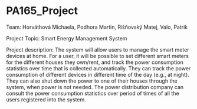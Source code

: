 # PA165_Project

Team: Horváthová Michaela, Podhora Martin, Rišňovský Matej, Valo, Patrik

Project Topic: Smart Energy Management System

Project description: 
The system will allow users to manage the smart meter devices at home. For a user, it will be possible to set different smart meters for the different houses they own/rent, and track the power consumption statistics over time that is collected automatically. They can track the power consumption of different devices in different time of the day (e.g., at night). They can also shut down the power to one of their houses through the system, when power is not needed. The power distribution company can consult the power consumption statistics over period of times of all the users registered into the system.
